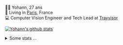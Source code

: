 <p>
  👨🏻 <bold>Yohann</bold>, 27 ans<br/>
  💼 Living in <a href="https://www.google.com/maps?q=paris">Paris</a>, France<br/>
  💻 Computer Vision Engineer and Tech Lead at <a href="https://trayvisor.com/">Trayvisor</a><br/>
</p>

<a href="https://github.com/anuraghazra/github-readme-stats"><img align="center" src="https://github-readme-stats-go94hl40s-yohann84l.vercel.app//api?username=yohann84L&show_icons=true&include_all_commits=true" alt="Yohann's github stats" /> </a>


<details>
  <summary>Some stats ...</summary><br/>
  

<!--START_SECTION:waka-->
![Code Time](http://img.shields.io/badge/Code%20Time-94%20hrs%2025%20mins-blue)

![Profile Views](http://img.shields.io/badge/Profile%20Views-0-blue)

**🐱 My GitHub Data** 

> 🏆 1,056 Contributions in the Year 2022
 > 
> 📦 440.5 kB Used in GitHub's Storage 
 > 
> 🚫 Not Opted to Hire
 > 
> 📜 23 Public Repositories 
 > 
> 🔑 21 Private Repositories  
 > 
**I'm an Early 🐤** 

```text
🌞 Morning    328 commits    ████████░░░░░░░░░░░░░░░░░   32.93% 
🌆 Daytime    560 commits    ██████████████░░░░░░░░░░░   56.22% 
🌃 Evening    107 commits    ██░░░░░░░░░░░░░░░░░░░░░░░   10.74% 
🌙 Night      1 commits      ░░░░░░░░░░░░░░░░░░░░░░░░░   0.1%

```
📅 **I'm Most Productive on Thursday** 

```text
Monday       183 commits    ████░░░░░░░░░░░░░░░░░░░░░   18.37% 
Tuesday      176 commits    ████░░░░░░░░░░░░░░░░░░░░░   17.67% 
Wednesday    178 commits    ████░░░░░░░░░░░░░░░░░░░░░   17.87% 
Thursday     219 commits    █████░░░░░░░░░░░░░░░░░░░░   21.99% 
Friday       217 commits    █████░░░░░░░░░░░░░░░░░░░░   21.79% 
Saturday     14 commits     ░░░░░░░░░░░░░░░░░░░░░░░░░   1.41% 
Sunday       9 commits      ░░░░░░░░░░░░░░░░░░░░░░░░░   0.9%

```


📊 **This Week I Spent My Time On** 

```text
⌚︎ Time Zone: Europe/Paris

💬 Programming Languages: 
JavaScript               5 hrs 11 mins       ████████████░░░░░░░░░░░░░   48.34% 
Python                   4 hrs 24 mins       ██████████░░░░░░░░░░░░░░░   41.03% 
HTTP Request             1 hr 6 mins         ██░░░░░░░░░░░░░░░░░░░░░░░   10.31% 
JSON                     0 secs              ░░░░░░░░░░░░░░░░░░░░░░░░░   0.1% 
SQL                      0 secs              ░░░░░░░░░░░░░░░░░░░░░░░░░   0.1%

🔥 Editors: 
PyCharm                  5 hrs 32 mins       █████████████░░░░░░░░░░░░   51.55% 
WebStorm                 5 hrs 11 mins       ████████████░░░░░░░░░░░░░   48.42% 
VS Code                  0 secs              ░░░░░░░░░░░░░░░░░░░░░░░░░   0.02%

💻 Operating System: 
Mac                      10 hrs 44 mins      █████████████████████████   100.0%

```

**I Mostly Code in Python** 

```text
Python                   18 repos            ██████████████░░░░░░░░░░░   56.25% 
Java                     6 repos             ████░░░░░░░░░░░░░░░░░░░░░   18.75% 
JavaScript               2 repos             █░░░░░░░░░░░░░░░░░░░░░░░░   6.25% 
R                        2 repos             █░░░░░░░░░░░░░░░░░░░░░░░░   6.25% 
HTML                     1 repo              ░░░░░░░░░░░░░░░░░░░░░░░░░   3.12%

```



 Last Updated on 19/09/2022 02:46:33 UTC
<!--END_SECTION:waka-->
